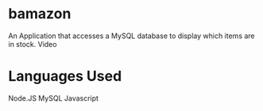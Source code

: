 # bamazon
An Application that accesses a MySQL database to display which items are in stock. 
Video

# Languages Used
Node.JS MySQL Javascript

